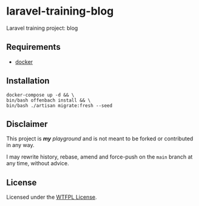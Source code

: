 # laravel-training-blog
Laravel training project: blog

## Requirements

- [docker](https://get.docker.com)

## Installation

```
docker-compose up -d && \
bin/bash offenbach install && \
bin/bash ./artisan migrate:fresh --seed
```

## Disclaimer

This project is _**my** playground_ and is not meant to be forked or contributed in any way.

I may rewrite history, rebase, amend and force-push on the `main` branch at any time, without advice.

## License

Licensed under the [WTFPL License](LICENSE).
